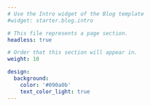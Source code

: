 ```yaml
---
# Use the Intro widget of the Blog template
#widget: starter.blog.intro

# This file represents a page section.
headless: true

# Order that this section will appear in.
weight: 10

design:
  background:
    color: '#090a0b'
    text_color_light: true
---
```

